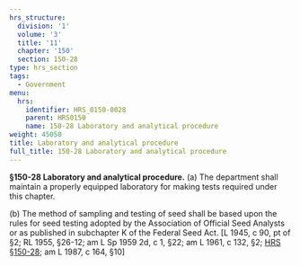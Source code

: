 ```yaml
---
hrs_structure:
  division: '1'
  volume: '3'
  title: '11'
  chapter: '150'
  section: 150-28
type: hrs_section
tags:
  - Government
menu:
  hrs:
    identifier: HRS_0150-0028
    parent: HRS0150
    name: 150-28 Laboratory and analytical procedure
weight: 45050
title: Laboratory and analytical procedure
full_title: 150-28 Laboratory and analytical procedure
---
```

**§150-28 Laboratory and analytical procedure.** (a) The department shall maintain a properly equipped laboratory for making tests required under this chapter.

(b) The method of sampling and testing of seed shall be based upon the rules for seed testing adopted by the Association of Official Seed Analysts or as published in subchapter K of the Federal Seed Act. [L 1945, c 90, pt of §2; RL 1955, §26-12; am L Sp 1959 2d, c 1, §22; am L 1961, c 132, §2; [HRS §150-28](/title-11/chapter-150/section-150-28/); am L 1987, c 164, §10]